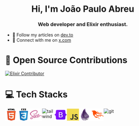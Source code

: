 <h1 align="center">Hi, I'm João Paulo Abreu</h1>
<h3 align="center">Web developer and Elixir enthusiast.</h3>

- :memo: Follow my articles on [dev.to](https://dev.to/abreujp)
- :star2: Connect with me on [x.com](https://x.com/abreujp9)

# 🔭 Open Source Contributions

[![Elixir Contributor](https://img.shields.io/badge/Elixir-Contributor-4B275F?style=for-the-badge&logo=elixir&logoColor=white)](https://github.com/elixir-lang/elixir/commits?author=abreujp)

# 💻 Tech Stacks

<div style="display: flex; justify-content: left; align-items: start; flex-wrap: wrap;">
  <img src="https://raw.githubusercontent.com/devicons/devicon/master/icons/html5/html5-original-wordmark.svg" alt="html5" width="40" height="40"/>
  <img src="https://raw.githubusercontent.com/devicons/devicon/master/icons/css3/css3-original-wordmark.svg" alt="css3" width="40" height="40"/>
  <img src="https://raw.githubusercontent.com/devicons/devicon/master/icons/sass/sass-original.svg" alt="sass" width="40" height="40"/>
  <img src="https://www.vectorlogo.zone/logos/tailwindcss/tailwindcss-icon.svg" alt="tailwind" width="40" height="40"/>
  <img src="https://raw.githubusercontent.com/devicons/devicon/master/icons/bootstrap/bootstrap-original.svg" alt="bootstrap" width="40" height="40"/>
  <img src="https://raw.githubusercontent.com/devicons/devicon/master/icons/javascript/javascript-original.svg" alt="javascript" width="40" height="40"/>
  <img src="https://raw.githubusercontent.com/devicons/devicon/master/icons/elixir/elixir-original.svg" alt="elixir" width="40" height="40"/>
  <img src="https://raw.githubusercontent.com/devicons/devicon/master/icons/phoenix/phoenix-original.svg" alt="phoenix" width="40" height="40"/>
  <img src="https://www.vectorlogo.zone/logos/git-scm/git-scm-icon.svg" alt="git" width="40" height="40"/>
</div>
